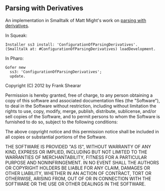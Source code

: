 Parsing with Derivatives
------------------------

An implementation in Smalltalk of Matt Might's work on [parsing with derivatives](http://matt.might.net/articles/parsing-with-derivatives/).

In Squeak:

    Installer ss3 install: 'ConfigurationOfParsingDerivatives'.
    (Smalltalk at: #ConfigurationOfParsingDerivatives) loadDevelopment.

In Pharo:

    Gofer new
      ss3: 'ConfigurationOfParsingDerivatives';
      update.

Copyright (C) 2012 by Frank Shearar

Permission is hereby granted, free of charge, to any person obtaining a copy of this software and associated documentation files (the "Software"), to deal in the Software without restriction, including without limitation the rights to use, copy, modify, merge, publish, distribute, sublicense, and/or sell copies of the Software, and to permit persons to whom the Software is furnished to do so, subject to the following conditions:

The above copyright notice and this permission notice shall be included in all copies or substantial portions of the Software.

THE SOFTWARE IS PROVIDED "AS IS", WITHOUT WARRANTY OF ANY KIND, EXPRESS OR IMPLIED, INCLUDING BUT NOT LIMITED TO THE WARRANTIES OF MERCHANTABILITY, FITNESS FOR A PARTICULAR PURPOSE AND NONINFRINGEMENT. IN NO EVENT SHALL THE AUTHORS OR COPYRIGHT HOLDERS BE LIABLE FOR ANY CLAIM, DAMAGES OR OTHER LIABILITY, WHETHER IN AN ACTION OF CONTRACT, TORT OR OTHERWISE, ARISING FROM, OUT OF OR IN CONNECTION WITH THE SOFTWARE OR THE USE OR OTHER DEALINGS IN THE SOFTWARE.